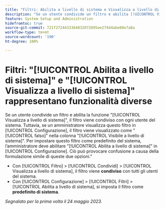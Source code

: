 ```yaml
---
title: "Filtri: Abilita a livello di sistema e Visualizza a livello di sistema rappresentano funzionalità diverse"
description: "Se un utente condivide un filtro e abilita [!UICONTROL Visualizza a livello di sistema], il filtro viene condiviso con ogni utente del sistema. Tuttavia, se un amministratore visualizza questo filtro in [!UICONTROL Configurazione], il filtro viene visualizzato come [!UICONTROL falso] nella colonna [!UICONTROL Visibile a livello di sistema]. Per impostare questo filtro come predefinito del sistema, l’amministratore deve abilitare [!UICONTROL Abilita a livello di sistema] in Configurazione. Ciò può provocare confusione a causa della formulazione simile di queste due opzioni."
feature: System Setup and Administration
hidefromtoc: true
source-git-commit: 721f2724433364832072695ee274d4abe08e7a8a
workflow-type: tm+mt
source-wordcount: '190'
ht-degree: 100%

---
```



# Filtri: &quot;[!UICONTROL Abilita a livello di sistema]&quot; e &quot;[!UICONTROL Visualizza a livello di sistema]&quot; rappresentano funzionalità diverse

Se un utente condivide un filtro e abilita la funzione &quot;[!UICONTROL Visualizza a livello di sistema]&quot;, il filtro viene condiviso con ogni utente del sistema. Tuttavia, se un amministratore visualizza questo filtro in [!UICONTROL Configurazione], il filtro viene visualizzato come &quot;[!UICONTROL falso]&quot; nella colonna &quot;[!UICONTROL Visibile a livello di sistema]&quot;. Per impostare questo filtro come predefinito del sistema, l’amministratore deve abilitare &quot;[!UICONTROL Abilita a livello di sistema]&quot; in [!UICONTROL Configurazione]. Ciò può provocare confusione a causa della formulazione simile di queste due opzioni.&quot;

* Con [!UICONTROL Filtro] > [!UICONTROL Condividi] > [!UICONTROL Visualizza a livello di sistema], il filtro viene **condiviso** con tutti gli utenti del sistema.
* Con [!UICONTROL Configurazione] > [!UICONTROL Filtri] > [!UICONTROL Abilita a livello di sistema], si imposta il filtro come **predefinito di sistema**.

_Segnalato per la prima volta il 24 maggio 2023._

